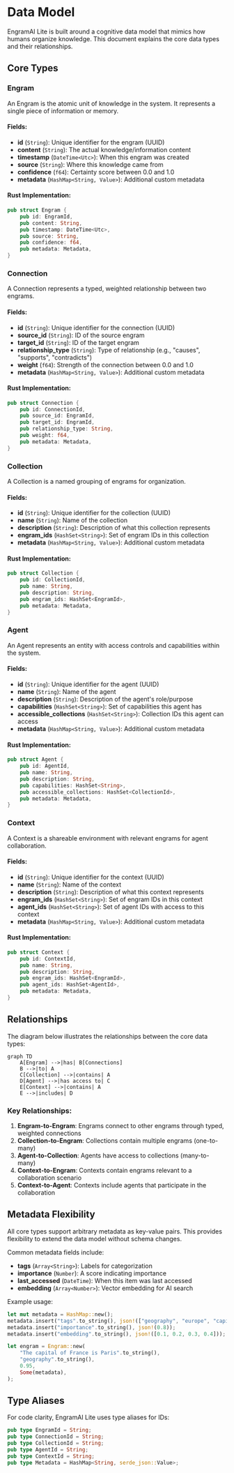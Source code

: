 # Data Model

EngramAI Lite is built around a cognitive data model that mimics how humans organize knowledge. This document explains the core data types and their relationships.

## Core Types

### Engram

An Engram is the atomic unit of knowledge in the system. It represents a single piece of information or memory.

#### Fields:

- **id** (`String`): Unique identifier for the engram (UUID)
- **content** (`String`): The actual knowledge/information content
- **timestamp** (`DateTime<Utc>`): When this engram was created
- **source** (`String`): Where this knowledge came from
- **confidence** (`f64`): Certainty score between 0.0 and 1.0
- **metadata** (`HashMap<String, Value>`): Additional custom metadata

#### Rust Implementation:

```rust
pub struct Engram {
    pub id: EngramId,
    pub content: String,
    pub timestamp: DateTime<Utc>,
    pub source: String,
    pub confidence: f64,
    pub metadata: Metadata,
}
```

### Connection

A Connection represents a typed, weighted relationship between two engrams.

#### Fields:

- **id** (`String`): Unique identifier for the connection (UUID)
- **source_id** (`String`): ID of the source engram
- **target_id** (`String`): ID of the target engram
- **relationship_type** (`String`): Type of relationship (e.g., "causes", "supports", "contradicts")
- **weight** (`f64`): Strength of the connection between 0.0 and 1.0
- **metadata** (`HashMap<String, Value>`): Additional custom metadata

#### Rust Implementation:

```rust
pub struct Connection {
    pub id: ConnectionId,
    pub source_id: EngramId,
    pub target_id: EngramId,
    pub relationship_type: String,
    pub weight: f64,
    pub metadata: Metadata,
}
```

### Collection

A Collection is a named grouping of engrams for organization.

#### Fields:

- **id** (`String`): Unique identifier for the collection (UUID)
- **name** (`String`): Name of the collection
- **description** (`String`): Description of what this collection represents
- **engram_ids** (`HashSet<String>`): Set of engram IDs in this collection
- **metadata** (`HashMap<String, Value>`): Additional custom metadata

#### Rust Implementation:

```rust
pub struct Collection {
    pub id: CollectionId,
    pub name: String,
    pub description: String,
    pub engram_ids: HashSet<EngramId>,
    pub metadata: Metadata,
}
```

### Agent

An Agent represents an entity with access controls and capabilities within the system.

#### Fields:

- **id** (`String`): Unique identifier for the agent (UUID)
- **name** (`String`): Name of the agent
- **description** (`String`): Description of the agent's role/purpose
- **capabilities** (`HashSet<String>`): Set of capabilities this agent has
- **accessible_collections** (`HashSet<String>`): Collection IDs this agent can access
- **metadata** (`HashMap<String, Value>`): Additional custom metadata

#### Rust Implementation:

```rust
pub struct Agent {
    pub id: AgentId,
    pub name: String,
    pub description: String,
    pub capabilities: HashSet<String>,
    pub accessible_collections: HashSet<CollectionId>,
    pub metadata: Metadata,
}
```

### Context

A Context is a shareable environment with relevant engrams for agent collaboration.

#### Fields:

- **id** (`String`): Unique identifier for the context (UUID)
- **name** (`String`): Name of the context
- **description** (`String`): Description of what this context represents
- **engram_ids** (`HashSet<String>`): Set of engram IDs in this context
- **agent_ids** (`HashSet<String>`): Set of agent IDs with access to this context
- **metadata** (`HashMap<String, Value>`): Additional custom metadata

#### Rust Implementation:

```rust
pub struct Context {
    pub id: ContextId,
    pub name: String,
    pub description: String,
    pub engram_ids: HashSet<EngramId>,
    pub agent_ids: HashSet<AgentId>,
    pub metadata: Metadata,
}
```

## Relationships

The diagram below illustrates the relationships between the core data types:

```mermaid
graph TD
    A[Engram] -->|has| B[Connections]
    B -->|to| A
    C[Collection] -->|contains| A
    D[Agent] -->|has access to| C
    E[Context] -->|contains| A
    E -->|includes| D
```

### Key Relationships:

1. **Engram-to-Engram**: Engrams connect to other engrams through typed, weighted connections
2. **Collection-to-Engram**: Collections contain multiple engrams (one-to-many)
3. **Agent-to-Collection**: Agents have access to collections (many-to-many)
4. **Context-to-Engram**: Contexts contain engrams relevant to a collaboration scenario
5. **Context-to-Agent**: Contexts include agents that participate in the collaboration

## Metadata Flexibility

All core types support arbitrary metadata as key-value pairs. This provides flexibility to extend the data model without schema changes.

Common metadata fields include:

- **tags** (`Array<String>`): Labels for categorization
- **importance** (`Number`): A score indicating importance
- **last_accessed** (`DateTime`): When this item was last accessed
- **embedding** (`Array<Number>`): Vector embedding for AI search

Example usage:

```rust
let mut metadata = HashMap::new();
metadata.insert("tags".to_string(), json!(["geography", "europe", "capital"]));
metadata.insert("importance".to_string(), json!(0.8));
metadata.insert("embedding".to_string(), json!([0.1, 0.2, 0.3, 0.4]));

let engram = Engram::new(
    "The capital of France is Paris".to_string(),
    "geography".to_string(),
    0.95,
    Some(metadata),
);
```

## Type Aliases

For code clarity, EngramAI Lite uses type aliases for IDs:

```rust
pub type EngramId = String;
pub type ConnectionId = String;
pub type CollectionId = String;
pub type AgentId = String;
pub type ContextId = String;
pub type Metadata = HashMap<String, serde_json::Value>;
```